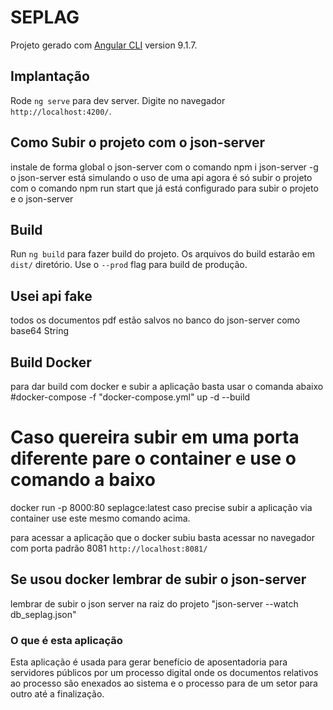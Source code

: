 # SEPLAG
Projeto gerado com [Angular CLI](https://github.com/angular/angular-cli) version 9.1.7.

## Implantação

Rode `ng serve` para dev server. Digite no navegador `http://localhost:4200/`.

## Como Subir o projeto com o json-server
instale de forma global o json-server com o comando npm i json-server -g
o json-server está simulando o uso de uma api
agora é só subir o projeto com o comando npm run start que já está configurado para subir o projeto e o json-server

## Build

Run `ng build` para fazer build do projeto. Os arquivos do build estarão em `dist/` diretório. Use o `--prod` flag para build de produção.

## Usei api fake
todos os documentos pdf estão salvos no banco do json-server como base64 String

## Build Docker
para dar build com docker e subir a aplicação basta usar o comanda abaixo
#docker-compose -f "docker-compose.yml" up -d --build

# Caso quereira subir em uma porta diferente pare o container e use o comando a baixo
docker run -p 8000:80 seplagce:latest
caso precise subir a aplicação via container use este mesmo comando acima.

para acessar a aplicação que o docker subiu basta acessar no navegador com porta padrão 8081
`http://localhost:8081/`

## Se usou docker lembrar de subir o json-server
lembrar de subir o json server na raiz do projeto "json-server --watch db_seplag.json"

### O que é esta aplicação
Esta aplicação é usada para gerar benefício de aposentadoria para servidores públicos por um processo digital
onde os documentos relativos ao processo são enexados ao sistema e o processo para de um setor para outro até a finalização. 
